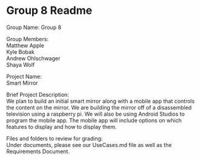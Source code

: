Group 8 Readme
=========================================

Group Name: Group 8  

Group Members:  
	Matthew Apple  
	Kyle Bobak  
	Andrew Ohlschwager  
	Shaya Wolf

Project Name:  
	Smart Mirror  

Brief Project Description:  
	We plan to build an initial smart mirror along with a mobile app that controls the content on the mirror. We are building the mirror off of a disassembled television using a raspberry pi. We will also be using Android Studios to program the mobile app. The mobile app will include options on which features to display and how to display them.  

Files and folders to review for grading:  
	 Under documents, please see our UseCases.md file as well as the Requirements Document. 

